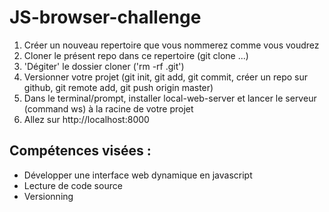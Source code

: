 # JS-browser-challenge

1. Créer un nouveau repertoire que vous nommerez comme vous voudrez
2. Cloner le présent repo dans ce repertoire (git clone ...)
3. 'Dégiter' le dossier cloner ('rm -rf .git')
4. Versionner votre projet (git init, git add, git commit, créer un repo sur github, git remote add, git push origin master)
5. Dans le terminal/prompt, installer local-web-server et lancer le serveur (command ws) à la racine de votre projet
6. Allez sur http://localhost:8000





## Compétences visées : 
- Développer une interface web dynamique en javascript 
- Lecture de code source
- Versionning
